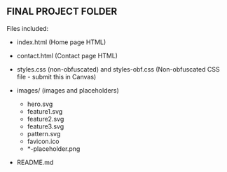FINAL PROJECT FOLDER 
-------------------------------------------------------

Files included:
- index.html           (Home page HTML)
- contact.html         (Contact page HTML)
- styles.css (non-obfuscated) and styles-obf.css           (Non-obfuscated CSS file - submit this in Canvas)
- images/              (images and placeholders)
  - hero.svg
  - feature1.svg
  - feature2.svg
  - feature3.svg
  - pattern.svg
  - favicon.ico
  - *-placeholder.png  

- README.md          

